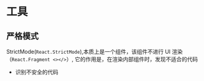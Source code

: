 # 工具

## 严格模式

StrictMode(`React.StrictMode`),本质上是一个组件，该组件不进行 UI 渲染
（`React.Fragment <></>`）, 它的作用是，在渲染内部组件时，发现不适合的代码

- 识别不安全的代码
